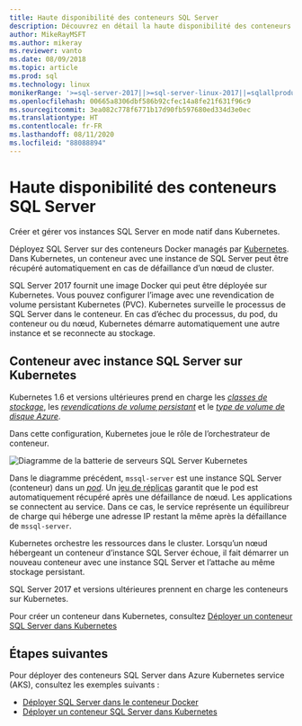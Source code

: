 ```yaml
---
title: Haute disponibilité des conteneurs SQL Server
description: Découvrez en détail la haute disponibilité des conteneurs SQL Server. Découvrez également le déploiement d’un conteneur avec SQL Server sur Kubernetes.
author: MikeRayMSFT
ms.author: mikeray
ms.reviewer: vanto
ms.date: 08/09/2018
ms.topic: article
ms.prod: sql
ms.technology: linux
monikerRange: '>=sql-server-2017||>=sql-server-linux-2017||=sqlallproducts-allversions'
ms.openlocfilehash: 00665a8306dbf586b92cfec14a8fe21f631f96c9
ms.sourcegitcommit: 3ea082c778f6771b17d90fb597680ed334d3e0ec
ms.translationtype: HT
ms.contentlocale: fr-FR
ms.lasthandoff: 08/11/2020
ms.locfileid: "88088894"
---
```

# <a name="high-availability-for-sql-server-containers"></a>Haute disponibilité des conteneurs SQL Server

Créer et gérer vos instances SQL Server en mode natif dans Kubernetes.

Déployez SQL Server sur des conteneurs Docker managés par [Kubernetes](https://kubernetes.io/). Dans Kubernetes, un conteneur avec une instance de SQL Server peut être récupéré automatiquement en cas de défaillance d’un nœud de cluster.

SQL Server 2017 fournit une image Docker qui peut être déployée sur Kubernetes. Vous pouvez configurer l’image avec une revendication de volume persistant Kubernetes (PVC). Kubernetes surveille le processus de SQL Server dans le conteneur. En cas d’échec du processus, du pod, du conteneur ou du nœud, Kubernetes démarre automatiquement une autre instance et se reconnecte au stockage.

## <a name="container-with-sql-server-instance-on-kubernetes"></a>Conteneur avec instance SQL Server sur Kubernetes

Kubernetes 1.6 et versions ultérieures prend en charge les [*classes de stockage*](https://kubernetes.io/docs/concepts/storage/storage-classes/), les [*revendications de volume persistant*](https://kubernetes.io/docs/concepts/storage/storage-classes/#persistentvolumeclaims) et le [*type de volume de disque Azure*](https://github.com/kubernetes/examples/tree/master/staging/volumes/azure_disk). 

Dans cette configuration, Kubernetes joue le rôle de l’orchestrateur de conteneur. 

![Diagramme de la batterie de serveurs SQL Server Kubernetes](media/tutorial-sql-server-containers-kubernetes/kubernetes-sql.png)

Dans le diagramme précédent, `mssql-server` est une instance SQL Server (conteneur) dans un [*pod*](https://kubernetes.io/docs/concepts/workloads/pods/pod/). Un [jeu de réplicas](https://kubernetes.io/docs/concepts/workloads/controllers/replicaset/) garantit que le pod est automatiquement récupéré après une défaillance de nœud. Les applications se connectent au service. Dans ce cas, le service représente un équilibreur de charge qui héberge une adresse IP restant la même après la défaillance de `mssql-server`.

Kubernetes orchestre les ressources dans le cluster. Lorsqu’un nœud hébergeant un conteneur d’instance SQL Server échoue, il fait démarrer un nouveau conteneur avec une instance SQL Server et l’attache au même stockage persistant.

SQL Server 2017 et versions ultérieures prennent en charge les conteneurs sur Kubernetes.

Pour créer un conteneur dans Kubernetes, consultez [Déployer un conteneur SQL Server dans Kubernetes](tutorial-sql-server-containers-kubernetes.md)

## <a name="next-steps"></a>Étapes suivantes

Pour déployer des conteneurs SQL Server dans Azure Kubernetes service (AKS), consultez les exemples suivants :
* [Déployer SQL Server dans le conteneur Docker](sql-server-linux-configure-docker.md)
* [Déployer un conteneur SQL Server dans Kubernetes](tutorial-sql-server-containers-kubernetes.md)
